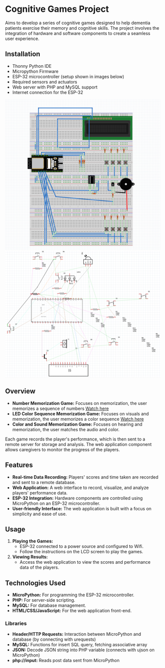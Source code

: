 # Cognitive Games Project

Aims to develop a series of cognitive games designed to help dementia patients exercise their memory and cognitive skills. The project involves the integration of hardware and software components to create a seamless user experience. 

## Installation

- Thonny Python IDE 
- Micropython Firmware
- ESP-32 microcontroller (setup shown in images below)
- Required sensors and actuators 
- Web server with PHP and MySQL support
- Internet connection for the ESP-32

![ESP-32 Breadboard](breadboard.png)
![ESP-32 Circuit](circuit.png)

## Overview

* **Number Memorization Game:** Focuses on memorization, the user memorizes a sequence of numbers [Watch here](https://youtu.be/0-Y1nkv3sm8)
* **LED Color Sequence Memorization Game:** Focuses on visuals and memorization, the user memorizes a color sequence [Watch here](https://youtu.be/rCcM60VJ71o)
* **Color and Sound Memorization Game:** Focuses on hearing and memorization, the user matches the audio and color.

Each game records the player's performance, which is then sent to a remote server for storage and analysis. The web application component allows caregivers to monitor the progress of the players.

## Features

- **Real-time Data Recording:** Players' scores and time taken are recorded and sent to a remote database.
- **Web Application:** A web interface to record, visualize, and analyze players' performance data.
- **ESP-32 Integration:** Hardware components are controlled using MicroPython on an ESP-32 microcontroller.
- **User-friendly Interface:** The web application is built with a focus on simplicity and ease of use. 


## Usage

1. **Playing the Games:**
    * ESP-32 connected to a power source and configured to Wifi.
    * Follow the instructions on the LCD screen to play the games.
2. **Viewing Results:**
    * Access the web application to view the scores and performance data of the players.

## Technologies Used

* **MicroPython:** For programming the ESP-32 microcontroller.
* **PHP:** For server-side scripting.
* **MySQL:** For database management.
* **HTML/CSS/JavaScript:** For the web application front-end.

### Libraries

* **Header/HTTP Requests:** Interaction between MicroPython and database (by connecting with urequests)
* **MySQL:** Functions for insert SQL query, fetching associative array
* **JSON:** Decode JSON string into PHP variable (connects with ujson on MicroPython)
* **php://input:** Reads post data sent from MicroPython



